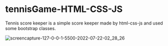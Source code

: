 # tennisGame-HTML-CSS-JS

Tennis score keeper is a simple score keeper made by html-css-js and used some bootstrap classes.

![screencapture-127-0-0-1-5500-2022-07-22-02_28_26](https://user-images.githubusercontent.com/93403510/180334023-407ef583-a0dc-49ae-9f79-6bd81a510528.png)
